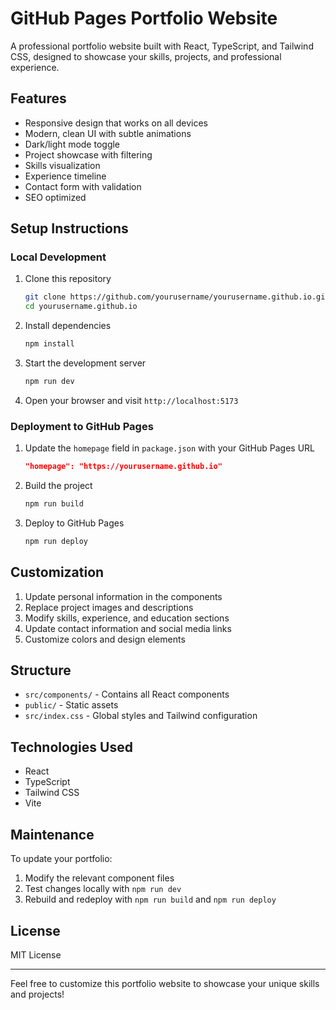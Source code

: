 # GitHub Pages Portfolio Website

A professional portfolio website built with React, TypeScript, and Tailwind CSS, designed to showcase your skills, projects, and professional experience.

## Features

- Responsive design that works on all devices
- Modern, clean UI with subtle animations
- Dark/light mode toggle
- Project showcase with filtering
- Skills visualization
- Experience timeline
- Contact form with validation
- SEO optimized

## Setup Instructions

### Local Development

1. Clone this repository
   ```bash
   git clone https://github.com/yourusername/yourusername.github.io.git
   cd yourusername.github.io
   ```

2. Install dependencies
   ```bash
   npm install
   ```

3. Start the development server
   ```bash
   npm run dev
   ```

4. Open your browser and visit `http://localhost:5173`

### Deployment to GitHub Pages

1. Update the `homepage` field in `package.json` with your GitHub Pages URL
   ```json
   "homepage": "https://yourusername.github.io"
   ```

2. Build the project
   ```bash
   npm run build
   ```

3. Deploy to GitHub Pages
   ```bash
   npm run deploy
   ```

## Customization

1. Update personal information in the components
2. Replace project images and descriptions
3. Modify skills, experience, and education sections
4. Update contact information and social media links
5. Customize colors and design elements

## Structure

- `src/components/` - Contains all React components
- `public/` - Static assets
- `src/index.css` - Global styles and Tailwind configuration

## Technologies Used

- React
- TypeScript
- Tailwind CSS
- Vite

## Maintenance

To update your portfolio:

1. Modify the relevant component files
2. Test changes locally with `npm run dev`
3. Rebuild and redeploy with `npm run build` and `npm run deploy`

## License

MIT License

---

Feel free to customize this portfolio website to showcase your unique skills and projects!